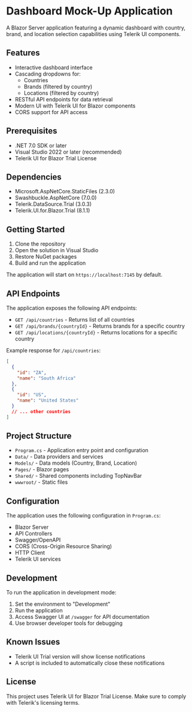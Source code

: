# Dashboard Mock-Up Application

A Blazor Server application featuring a dynamic dashboard with country, brand, and location selection capabilities using Telerik UI components.

## Features

- Interactive dashboard interface
- Cascading dropdowns for:
  - Countries
  - Brands (filtered by country)
  - Locations (filtered by country)
- RESTful API endpoints for data retrieval
- Modern UI with Telerik UI for Blazor components
- CORS support for API access

## Prerequisites

- .NET 7.0 SDK or later
- Visual Studio 2022 or later (recommended)
- Telerik UI for Blazor Trial License

## Dependencies

- Microsoft.AspNetCore.StaticFiles (2.3.0)
- Swashbuckle.AspNetCore (7.0.0)
- Telerik.DataSource.Trial (3.0.3)
- Telerik.UI.for.Blazor.Trial (8.1.1)

## Getting Started

1. Clone the repository
2. Open the solution in Visual Studio
3. Restore NuGet packages
4. Build and run the application

The application will start on `https://localhost:7145` by default.

## API Endpoints

The application exposes the following API endpoints:

- `GET /api/countries` - Returns list of all countries
- `GET /api/brands/{countryId}` - Returns brands for a specific country
- `GET /api/locations/{countryId}` - Returns locations for a specific country

Example response for `/api/countries`:
```json
[
  {
    "id": "ZA",
    "name": "South Africa"
  },
  {
    "id": "US",
    "name": "United States"
  }
  // ... other countries
]
```

## Project Structure

- `Program.cs` - Application entry point and configuration
- `Data/` - Data providers and services
- `Models/` - Data models (Country, Brand, Location)
- `Pages/` - Blazor pages
- `Shared/` - Shared components including TopNavBar
- `wwwroot/` - Static files

## Configuration

The application uses the following configuration in `Program.cs`:
- Blazor Server
- API Controllers
- Swagger/OpenAPI
- CORS (Cross-Origin Resource Sharing)
- HTTP Client
- Telerik UI services

## Development

To run the application in development mode:

1. Set the environment to "Development"
2. Run the application
3. Access Swagger UI at `/swagger` for API documentation
4. Use browser developer tools for debugging

## Known Issues

- Telerik UI Trial version will show license notifications
- A script is included to automatically close these notifications

## License

This project uses Telerik UI for Blazor Trial License. Make sure to comply with Telerik's licensing terms.
